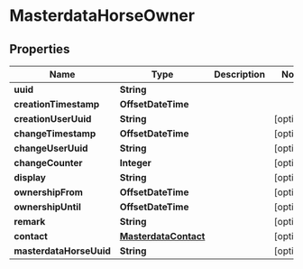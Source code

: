 

# MasterdataHorseOwner


## Properties

Name | Type | Description | Notes
------------ | ------------- | ------------- | -------------
**uuid** | **String** |  | 
**creationTimestamp** | **OffsetDateTime** |  | 
**creationUserUuid** | **String** |  |  [optional]
**changeTimestamp** | **OffsetDateTime** |  |  [optional]
**changeUserUuid** | **String** |  |  [optional]
**changeCounter** | **Integer** |  |  [optional]
**display** | **String** |  |  [optional]
**ownershipFrom** | **OffsetDateTime** |  |  [optional]
**ownershipUntil** | **OffsetDateTime** |  |  [optional]
**remark** | **String** |  |  [optional]
**contact** | [**MasterdataContact**](MasterdataContact.md) |  |  [optional]
**masterdataHorseUuid** | **String** |  |  [optional]



